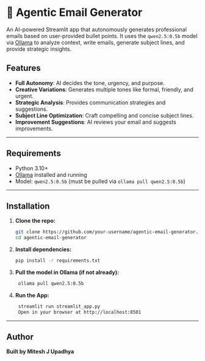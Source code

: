 # 🤖 Agentic Email Generator

An AI-powered Streamlit app that autonomously generates professional emails based on user-provided bullet points. It uses the `qwen2.5:0.5b` model via [Ollama](https://ollama.com) to analyze context, write emails, generate subject lines, and provide strategic insights.

##  Features

- **Full Autonomy**: AI decides the tone, urgency, and purpose.
- **Creative Variations**: Generates multiple tones like formal, friendly, and urgent.
- **Strategic Analysis**: Provides communication strategies and suggestions.
- **Subject Line Optimization**: Craft compelling and concise subject lines.
- **Improvement Suggestions**: AI reviews your email and suggests improvements.

---

##  Requirements

- Python 3.10+
- [Ollama](https://ollama.com) installed and running
- Model: `qwen2.5:0.5b` (must be pulled via `ollama pull qwen2.5:0.5b`)

---

##  Installation

1. **Clone the repo:**
   ```bash
   git clone https://github.com/your-username/agentic-email-generator.git
   cd agentic-email-generator
2. **Install dependencies:**
   ```bash
   pip install -r requirements.txt
3. **Pull the model in Ollama (if not already):**
   ```bash
    ollama pull qwen2.5:0.5b
4. **Run the App:**
   ```bash
    streamlit run streamlit_app.py
    Open in your browser at http://localhost:8501
---
## Author
**Built by Mitesh J Upadhya**
